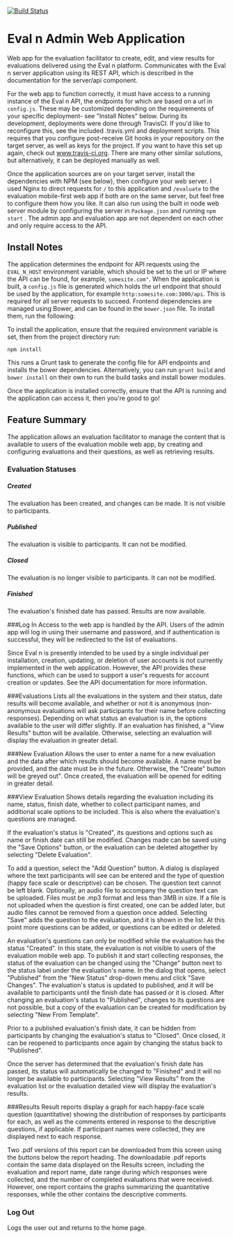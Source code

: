 [![Build Status](https://travis-ci.org/ESTR-eval-app/estr-eval-app-admin.svg?branch=master)](https://travis-ci.org/ESTR-eval-app/estr-eval-app-admin)
# Eval n Admin Web Application

Web app for the evaluation facilitator to create, edit, and view results for evaluations delivered using the Eval n platform. Communicates with the Eval n server application using its REST API, which is described in the documentation for the server/api component.

For the web app to function correctly, it must have access to a running instance of the Eval n API, the endpoints for which are based on a url in `config.js`. These may be customized depending on the requirements of your specific deployment- see "Install Notes" below. During its development, deployments were done through TravisCI. If you'd like to reconfigure this, see the included .travis.yml and deployment scripts. This requires that you configure post-receive Git hooks in your repository on the target server, as well as keys for the project. If you want to have this set up again, check out www.travis-ci.org. There are many other similar solutions, but alternatively, it can be deployed manually as well.

Once the application sources are on your target server, install the dependencies with NPM (see below), then configure your web server. I used Nginx to direct requests for `/` to this application and `/evaluate` to the evaluation mobile-first web app if both are on the same server, but feel free to configure them how you like. It can also run using the built in node web server module by configuring the server in `Package.json` and running `npm start` . The admin app and evaluation app are not dependent on each other and only require access to the API.

## Install Notes

The application determines the endpoint for API requests using the `EVAL_N_HOST` environment variable, which should be set to the url or IP where the API can be found, for example, `somesite.com"`. When the application is built, a `config.js` file is generated which holds the url endpoint that should be used by the application, for example `http:somesite.com:3000/api`. This is required for all server requests to succeed.
Frontend dependencies are managed using Bower, and can be found in the `bower.json` file. To install them, run the following:

To install the application, ensure that the required environment variable is set, then from the project directory run:

```
npm install
```

This runs a Grunt task to generate the config file for API endpoints and installs the bower dependencies. Alternatively, you can run `grunt build` and `bower install` on their own to run the build tasks and install bower modules.

Once the application is installed correctly, ensure that the API is running and the application can access it, then you're good to go!

## Feature Summary

The application allows an evaluation facilitator to manage the content that is available to users of the evaluation mobile web app, by creating and configuring evaluations and their questions, as well as retrieving results.

### Evaluation Statuses

##### Created
The evaluation has been created, and changes can be made. It is not visible to participants.

##### Published
The evaluation is visible to participants. It can not be modified.

##### Closed
The evaluation is no longer visible to participants. It can not be modified.

##### Finished
The evaluation's finished date has passed. Results are now available.

###Log In
Access to the web app is handled by the API. Users of the admin app will log in using their username and password, and if authentication is successful, they will be redirected to the list of evaluations.

Since Eval n is presently intended to be used by a single individual per installation, creation, updating, or deletion of user accounts is not currently implemented in the web application. However, the API provides these functions, which can be used to support a user's requests for account creation or updates. See the API documentation for more information.

###Evaluations
Lists all the evaluations in the system and their status, date results will become available, and whether or not it is anonymous (non-anonymous evaluations will ask participants for their name before collecting responses). Depending on what status an evaluation is in, the options available to the user will differ slightly. If an evaluation has finished, a "View Results" button will be available. Otherwise, selecting an evaluation will display the evaluation in greater detail.


###New Evaluation
Allows the user to enter a name for a new evaluation and the data after which results should become available. A name must be provided, and the date must be in the future. Otherwise, the "Create" button will be greyed out". 
Once created, the evaluation will be opened for editing in greater detail. 

###View Evaluation
Shows details regarding the evaluation including its name, status, finish date, whether to collect participant names, and additional scale options to be included.
This is also where the evaluation's questions are managed.

If the evaluation's status is "Created", its questions and options such as name or finish date can still be modified. Changes made can be saved using the "Save Options" button, or the evaluation can be deleted altogether by selecting "Delete Evaluation".

To add a question, select the "Add Question" button. A dialog is displayed where the text participants will see can be entered and the type of question (happy face scale or descriptive) can be chosen. The question text cannot be left blank. 
Optionally, an audio file to accompany the question text can be uploaded. Files must be .mp3 format and less than 3MB in size. If a file is not uploaded when the question is first created, one can be added later, but audio files cannot be removed from a question once added.
Selecting "Save" adds the question to the evaluation, and it is shown in the list. At this point more questions can be added, or questions can be edited or deleted.

An evaluation's questions can only be modified while the evaluation has the status "Created". In this state, the evaluation is not visible to users of the evaluation mobile web app. To publish it and start collecting responses, the status of the evaluation can be changed using the "Change" button next to the status label under the evaluation's name.
In the dialog that opens, select "Published" from the "New Status" drop-down menu and click "Save Changes". The evaluation's status is updated to published, and it will be available to participants until the finish date has passed or it is closed. After changing an evaluation's status to "Published", changes to its questions are not possible, but a copy of the evaluation can be created for modification by selecting "New From Template".

Prior to a published evaluation's finish date, it can be hidden from participants by changing the evaluation's status to "Closed". Once closed, it can be reopened to participants once again by changing the status back to "Published".

Once the server has determined that the evaluation's finish date has passed, its status will automatically be changed to "Finished" and it will no longer be available to participants. Selecting "View Results" from the evaluation list or the evaluation detailed view will display the evaluation's results.
 
###Results
Result reports display a graph for each happy-face scale question (quantitative) showing the distribution of responses by participants for each, as well as the comments entered in response to the descriptive questions, if applicable. If participant names were collected, they are displayed next to each response.

Two .pdf versions of this report can be downloaded from this screen using the buttons below the report heading. The downloadable .pdf reports contain the same data displayed on the Results screen, including the evaluation and report name, date range during which responses were collected, and the number of completed evaluations that were received. However, one report contains the graphs summarizing the quantitative responses, while the other contains the descriptive comments. 


### Log Out
Logs the user out and returns to the home page. 